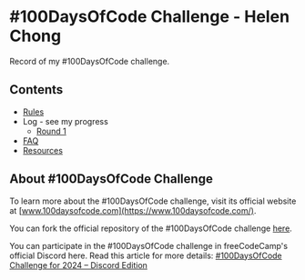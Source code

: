 # #100DaysOfCode Challenge - Helen Chong

Record of my #100DaysOfCode challenge.

## Contents

- [Rules](rules.md)
- Log - see my progress
    - [Round 1](r1-log.md)
- [FAQ](FAQ.md)
- [Resources](resources.md)

## About #100DaysOfCode Challenge

To learn more about the #100DaysOfCode challenge, visit its official website at [www.100daysofcode.com](https://www.100daysofcode.com/).

You can fork the official repository of the #100DaysOfCode challenge [here](https://github.com/kallaway/100-days-of-code).

You can participate in the #100DaysOfCode challenge in freeCodeCamp's official Discord here. Read this article for more details: [#100DaysOfCode Challenge for 2024 – Discord Edition](https://www.freecodecamp.org/news/100daysofcode-challenge-2024-discord/)
